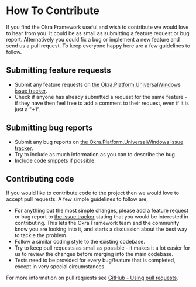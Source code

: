 # How To Contribute

If you find the Okra Framework useful and wish to contribute we would love to hear from you. It could be as small as submitting a feature request or bug report. Alternatively you could fix a bug or implement a new feature and send us a pull request. To keep everyone happy here are a few guidelines to follow.

## Submitting feature requests

* Submit any feature requests on [the Okra.Platform.UniversalWindows issue tracker](https://github.com/OkraFramework/Okra.Platform.UniversalWindows/issues).
* Check if anyone has already submitted a request for the same feature - if they have then feel free to add a comment to their request, even if it is just a "+1".

## Submitting bug reports

* Submit any bug reports on [the Okra.Platform.UniversalWindows issue tracker](https://github.com/OkraFramework/Okra.Platform.UniversalWindows/issues).
* Try to include as much information as you can to describe the bug.
* Include code snippets if possible.

## Contributing code

If you would like to contribute code to the project then we would love to accept pull requests. A few simple guidelines to follow are,

* For anything but the most simple changes, please add a feature request or bug report to [the issue tracker](https://github.com/OkraFramework/Okra.Platform.UniversalWindows/issues) stating that you would be interested in contributing. This lets the Okra Framework team and the community know you are looking into it, and starts a discussion about the best way to tackle the problem.
* Follow a similar coding style to the existing codebase.
* Try to keep pull requests as small as possible - it makes it a lot easier for us to review the changes before merging into the main codebase.
* Tests need to be provided for every bug/feature that is completed, except in very special circumstances.

For more information on pull requests see [GitHub - Using pull requests](https://help.github.com/articles/using-pull-requests).